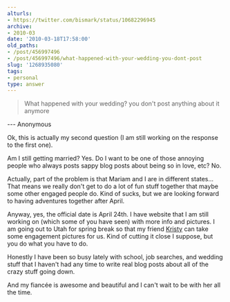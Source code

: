 ```yaml
---
alturls:
- https://twitter.com/bismark/status/10682296945
archive:
- 2010-03
date: '2010-03-18T17:58:00'
old_paths:
- /post/456997496
- /post/456997496/what-happened-with-your-wedding-you-dont-post
slug: '1268935080'
tags:
- personal
type: answer
---
```


> What happened with your wedding? you don't post anything about it
> anymore

--- Anonymous

Ok, this is actually my second question (I am still working on the
response to the first one).

Am I still getting married? Yes. Do I want to be one of those annoying
people who always posts sappy blog posts about being so in love, etc? No.

Actually, part of the problem is that Mariam and I are in different
states... That means we really don't get to do a lot of fun stuff together
that maybe some other engaged people do.  Kind of sucks, but we are
looking forward to having adventures together after April.

Anyway, yes, the official date is April 24th.  I have website that I am
still working on (which some of you have seen) with more info and
pictures.  I am going out to Utah for spring break so that my friend
[Kristy][1] can take some engagement pictures for us.  Kind of cutting it
close I suppose, but you do what you have to do.

Honestly I have been so busy lately with school, job searches, and wedding
stuff that I haven't had any time to write real blog posts about all of
the crazy stuff going down.

And my fiancée is awesome and beautiful and I can't wait to be with her
all the time.

[1]: http://www.chillygator.blogspot.com/
